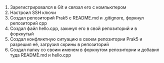 1) Зарегистрировался в Git и связал его с компьютером
2) Настроил SSH ключи
3) Создал репозиторий Prak5 с README.md и .gitignore, форкнул репозиторий cpp
4) Создал файл hello.cpp, закинул его в свой репозиторий и в форкнутый
5) Создал конфликтную ситуацию в своем репозитории Prak5 и разрешил её, загрузил скрины в репозиторий
6) Создал папку со своим именем в форкнутом репозитории и добавил туда README.md и hello.cpp
